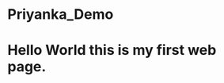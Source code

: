 # Priyanka_Demo

<!DOCTYPE html>
<html lang="en">
<head>
    <meta charset="UTF-8">
    <meta http-equiv="X-UA-Compatible" content="IE=edge">
    <meta name="viewport" content="width=device-width, initial-scale=1.0">
    <title>GFG</title>
</head>
<body>
    <h1>Hello World this is my first web page.</h1>
</body>
</html>

